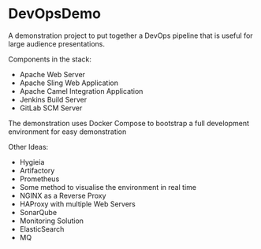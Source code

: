 # DevOpsDemo
A demonstration project to put together a DevOps pipeline that is useful for large audience presentations.

Components in the stack:
* Apache Web Server
* Apache Sling Web Application
* Apache Camel Integration Application
* Jenkins Build Server
* GitLab SCM Server


The demonstration uses Docker Compose to bootstrap a full development environment for easy demonstration

Other Ideas:
* Hygieia
* Artifactory
* Prometheus
* Some method to visualise the environment in real time
* NGINX as a Reverse Proxy
* HAProxy with multiple Web Servers
* SonarQube
* Monitoring Solution
* ElasticSearch
* MQ
